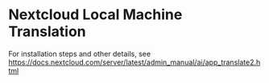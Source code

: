 # Nextcloud Local Machine Translation

For installation steps and other details, see https://docs.nextcloud.com/server/latest/admin_manual/ai/app_translate2.html
